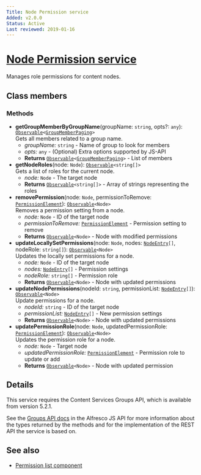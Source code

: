 ```yaml
---
Title: Node Permission service
Added: v2.0.0
Status: Active
Last reviewed: 2019-01-16
---
```


# [Node Permission service](../../../lib/content-services/src/lib/permission-manager/services/node-permission.service.ts "Defined in node-permission.service.ts")

Manages role permissions for content nodes.

## Class members

### Methods

-   **getGroupMemberByGroupName**(groupName: `string`, opts?: `any`): [`Observable`](http://reactivex.io/documentation/observable.html)`<`[`GroupMemberPaging`](https://github.com/Alfresco/alfresco-js-api/blob/develop/src/api/content-rest-api/docs/GroupMemberPaging.md)`>`<br/>
    Gets all members related to a group name.
    -   _groupName:_ `string`  - Name of group to look for members
    -   _opts:_ `any`  - (Optional) Extra options supported by JS-API
    -   **Returns** [`Observable`](http://reactivex.io/documentation/observable.html)`<`[`GroupMemberPaging`](https://github.com/Alfresco/alfresco-js-api/blob/develop/src/api/content-rest-api/docs/GroupMemberPaging.md)`>` - List of members
-   **getNodeRoles**(node: `Node`): [`Observable`](http://reactivex.io/documentation/observable.html)`<string[]>`<br/>
    Gets a list of roles for the current node.
    -   _node:_ `Node`  - The target node
    -   **Returns** [`Observable`](http://reactivex.io/documentation/observable.html)`<string[]>` - Array of strings representing the roles
-   **removePermission**(node: `Node`, permissionToRemove: [`PermissionElement`](https://github.com/Alfresco/alfresco-js-api/blob/develop/src/api/content-rest-api/docs/PermissionElement.md)): [`Observable`](http://reactivex.io/documentation/observable.html)`<Node>`<br/>
    Removes a permission setting from a node.
    -   _node:_ `Node`  - ID of the target node
    -   _permissionToRemove:_ [`PermissionElement`](https://github.com/Alfresco/alfresco-js-api/blob/develop/src/api/content-rest-api/docs/PermissionElement.md)  - Permission setting to remove
    -   **Returns** [`Observable`](http://reactivex.io/documentation/observable.html)`<Node>` - Node with modified permissions
-   **updateLocallySetPermissions**(node: `Node`, nodes: [`NodeEntry`](https://github.com/Alfresco/alfresco-js-api/blob/master/src/alfresco-core-rest-api/docs/NodeEntry.md)`[]`, nodeRole: `string[]`): [`Observable`](http://reactivex.io/documentation/observable.html)`<Node>`<br/>
    Updates the locally set permissions for a node.
    -   _node:_ `Node`  - ID of the target node
    -   _nodes:_ [`NodeEntry`](https://github.com/Alfresco/alfresco-js-api/blob/master/src/alfresco-core-rest-api/docs/NodeEntry.md)`[]`  - Permission settings
    -   _nodeRole:_ `string[]`  - Permission role
    -   **Returns** [`Observable`](http://reactivex.io/documentation/observable.html)`<Node>` - Node with updated permissions
-   **updateNodePermissions**(nodeId: `string`, permissionList: [`NodeEntry`](https://github.com/Alfresco/alfresco-js-api/blob/master/src/alfresco-core-rest-api/docs/NodeEntry.md)`[]`): [`Observable`](http://reactivex.io/documentation/observable.html)`<Node>`<br/>
    Update permissions for a node.
    -   _nodeId:_ `string`  - ID of the target node
    -   _permissionList:_ [`NodeEntry`](https://github.com/Alfresco/alfresco-js-api/blob/master/src/alfresco-core-rest-api/docs/NodeEntry.md)`[]`  - New permission settings
    -   **Returns** [`Observable`](http://reactivex.io/documentation/observable.html)`<Node>` - Node with updated permissions
-   **updatePermissionRole**(node: `Node`, updatedPermissionRole: [`PermissionElement`](https://github.com/Alfresco/alfresco-js-api/blob/develop/src/api/content-rest-api/docs/PermissionElement.md)): [`Observable`](http://reactivex.io/documentation/observable.html)`<Node>`<br/>
    Updates the permission role for a node.
    -   _node:_ `Node`  - Target node
    -   _updatedPermissionRole:_ [`PermissionElement`](https://github.com/Alfresco/alfresco-js-api/blob/develop/src/api/content-rest-api/docs/PermissionElement.md)  - Permission role to update or add
    -   **Returns** [`Observable`](http://reactivex.io/documentation/observable.html)`<Node>` - Node with updated permission

## Details

This service requires the Content Services Groups API, which is available from version 5.2.1.

See the
[Groups API docs](https://github.com/Alfresco/alfresco-js-api/blob/develop/src/api/content-rest-api/docs/GroupsApi.md)
in the Alfresco JS API for more information about the types returned by
the methods and for the implementation of the REST API the service is
based on.

## See also

-   [Permission list component](../components/permission-list.component.md)
